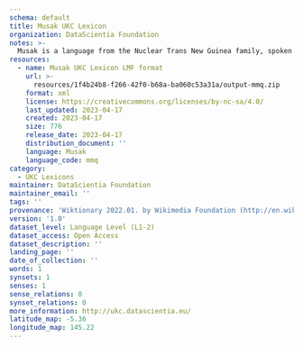 ```yaml
---
schema: default
title: Musak UKC Lexicon
organization: DataScientia Foundation
notes: >-
  Musak is a language from the Nuclear Trans New Guinea family, spoken in Oceania. The UKC Lexicon of Musak is represented as a lexico-semantic network. It consists of words, word senses, synsets, as well as sense-level and synset-level relationships.
resources:
  - name: Musak UKC Lexicon LMF format
    url: >-
      resources/1f4b24b8-f266-42f0-b68a-ba060c53a31a/output-mmq.zip
    format: xml
    license: https://creativecommons.org/licenses/by-nc-sa/4.0/
    last_updated: 2023-04-17
    created: 2023-04-17
    size: 776
    release_date: 2023-04-17
    distribution_document: ''
    language: Musak
    language_code: mmq
category:
  - UKC Lexicons
maintainer: DataScientia Foundation
maintainer_email: ''
tags: ''
provenance: 'Wiktionary 2022.01. by Wikimedia Foundation (http://en.wiktionary.org); Princeton WordNet 2.1 by Princeton University (https://wordnet.princeton.edu)'
version: '1.0'
dataset_level: Language Level (L1-2)
dataset_access: Open Access
dataset_description: ''
landing_page: ''
date_of_collection: ''
words: 1
synsets: 1
senses: 1
sense_relations: 0
synset_relations: 0
more_information: http://ukc.datascientia.eu/
latitude_map: -5.36
longitude_map: 145.22
---
```

